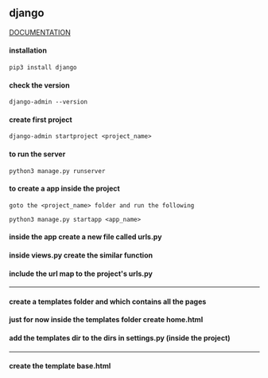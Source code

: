 ## django

[DOCUMENTATION](https://docs.djangoproject.com/en/3.1/)

#### installation

    pip3 install django

#### check the version

    django-admin --version

#### create first project

    django-admin startproject <project_name>

#### to run the server

    python3 manage.py runserver

#### to create a app inside the project

    goto the <project_name> folder and run the following

    python3 manage.py startapp <app_name>

#### inside the app create a new file called urls.py
#### inside views.py create the similar function

#### include the url map to the project's urls.py

--------------------------------------------------

#### create a templates folder and which contains all the pages
#### just for now inside the templates folder create home.html 

#### add the templates dir to the dirs in settings.py (inside the project)

--------------------------------------------------

#### create the template base.html